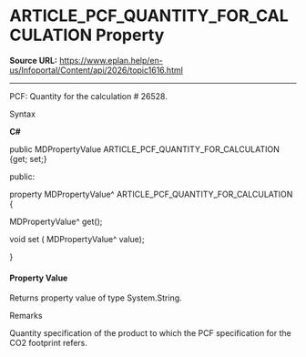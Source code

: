 # ARTICLE_PCF_QUANTITY_FOR_CALCULATION Property

**Source URL:** https://www.eplan.help/en-us/Infoportal/Content/api/2026/topic1616.html

---

PCF: Quantity for the calculation # 26528.

Syntax

**C#**



public MDPropertyValue ARTICLE_PCF_QUANTITY_FOR_CALCULATION {get; set;}

public:

property MDPropertyValue^ ARTICLE_PCF_QUANTITY_FOR_CALCULATION {

   MDPropertyValue^ get();

   void set (    MDPropertyValue^ value);

}


#### Property Value

Returns property value of type System.String.

Remarks

Quantity specification of the product to which the PCF specification for the CO2 footprint refers.
